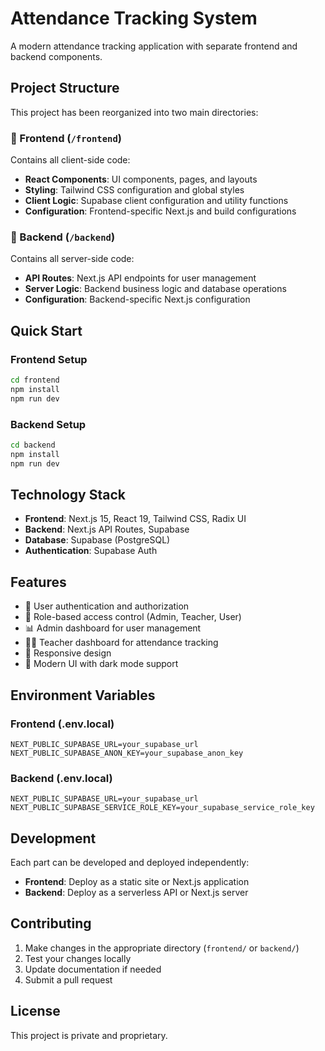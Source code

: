 # Attendance Tracking System

A modern attendance tracking application with separate frontend and backend components.

## Project Structure

This project has been reorganized into two main directories:

### 📁 Frontend (`/frontend`)
Contains all client-side code:
- **React Components**: UI components, pages, and layouts
- **Styling**: Tailwind CSS configuration and global styles
- **Client Logic**: Supabase client configuration and utility functions
- **Configuration**: Frontend-specific Next.js and build configurations

### 📁 Backend (`/backend`)
Contains all server-side code:
- **API Routes**: Next.js API endpoints for user management
- **Server Logic**: Backend business logic and database operations
- **Configuration**: Backend-specific Next.js configuration

## Quick Start

### Frontend Setup
```bash
cd frontend
npm install
npm run dev
```

### Backend Setup
```bash
cd backend
npm install
npm run dev
```

## Technology Stack

- **Frontend**: Next.js 15, React 19, Tailwind CSS, Radix UI
- **Backend**: Next.js API Routes, Supabase
- **Database**: Supabase (PostgreSQL)
- **Authentication**: Supabase Auth

## Features

- 🔐 User authentication and authorization
- 👥 Role-based access control (Admin, Teacher, User)
- 📊 Admin dashboard for user management
- 👨‍🏫 Teacher dashboard for attendance tracking
- 📱 Responsive design
- 🎨 Modern UI with dark mode support

## Environment Variables

### Frontend (.env.local)
```
NEXT_PUBLIC_SUPABASE_URL=your_supabase_url
NEXT_PUBLIC_SUPABASE_ANON_KEY=your_supabase_anon_key
```

### Backend (.env.local)
```
NEXT_PUBLIC_SUPABASE_URL=your_supabase_url
NEXT_PUBLIC_SUPABASE_SERVICE_ROLE_KEY=your_supabase_service_role_key
```

## Development

Each part can be developed and deployed independently:

- **Frontend**: Deploy as a static site or Next.js application
- **Backend**: Deploy as a serverless API or Next.js server

## Contributing

1. Make changes in the appropriate directory (`frontend/` or `backend/`)
2. Test your changes locally
3. Update documentation if needed
4. Submit a pull request

## License

This project is private and proprietary.